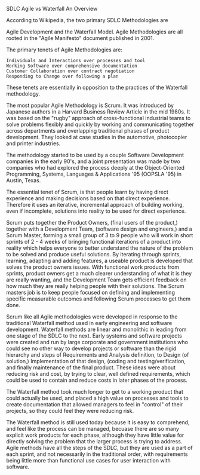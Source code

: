 SDLC Agile vs Waterfall An Overview

According to Wikipedia, the two primary SDLC Methodologies are 

Agile Development and the Waterfall Model. Agile Methodologies
are all rooted in the "Agile Manifesto" document published in 2001.

 

The primary tenets of Agile Methodologies are:

    Individuals and Interactions over processes and tool
    Working Software over comprehensive documentation
    Customer Collaboration over contract negotiation
    Responding to Change over following a plan

These tenets are essentially in opposition to the practices of the
Waterfall methodology.

 

The most popular Agile Methodology is Scrum. It was introduced by
Japanese authors in a Harvard Business Review Article in the mid 1980s.
It was based on the "rugby" approach of cross-functional industrial
teams to solve problems flexibly and quickly by working and
communicating together across departments and overlapping traditional
phases of product development. They looked at case studies in the
automotive, photocopier and printer industries.

The methodology started to be used by a couple Software Development
companies in the early 90's, and a joint presentation was made by
two companies who had explored the process deeply at the
Object-Oriented Programming, Systems, Languages & Applications '95
(OOPSLA '95) in Austin, Texas.

The essential tenet of Scrum, is that people learn by having direct
experience and making decisions based on that direct experience.
Therefore it uses an iterative, incremental approach of building
working, even if incomplete, solutions into reality to be used for
direct experience.

Scrum puts together the Product Owners, (final users of the product,)
together with a Development Team, (software design and engineers,) and
a Scrum Master, forming a small group of 3 to 9 people who will work in
short sprints of 2 - 4 weeks of bringing functional iterations of a
product into reality which helps everyone to better understand the
nature of the problem to be solved and produce useful solutions. By
iterating through sprints, learning, adapting and adding features,
a useable product is developed that solves the product owners issues.
With functional work products from sprints, product owners get a much
clearer understanding of what it is they are really wanting, and the
Development Team gets efficient feedback on how much they are really
helping people with their solutions. The Scrum masters job is to keep
people focused on defining and implementing specific measurable outcomes
and following Scrum processes to get them done.

Scrum like all Agile methodologies were developed in response to the
traditional Waterfall method used in early engineering and software
development. Waterfall methods are linear and monolithic in leading
from one stage of the SDLC to the next. Early systems and software
projects were created and run by large corporate and government
institutions who could see no other way to develop projects or software
than the rigid hierarchy and steps of Requirements and Analysis definition,
to Design (of solution,) Implementation of that design, (coding and
testing/verification, and finally maintenance of the final product.
These ideas were about reducing risk and cost, by trying to clear,
well defined requirements, which could be used to contain and reduce
costs in later phases of the process.

The Waterfall method took much longer to get to a working product
that could actually be used, and placed a high value on processes
and tools to create documentation that allowed managers to feel in
"control" of their projects, so they could feel they were reducing risk.

The Waterfall method is still used today because it is easy to
comprehend, and feel like the process can be managed, becuase there
are so many explicit work products for each phase, although they
have little value for directly solving the problem that the larger
process is trying to address. Agile methods have all the steps of
the SDLC, but they are used as a part of each sprint, and not
necessarily in the traditional order, with requirements being little
more than functional use cases for user interaction with software.


